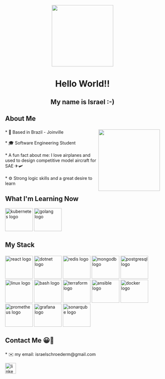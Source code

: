 <div align="center">
  <img height="200" src="https://images-wixmp-ed30a86b8c4ca887773594c2.wixmp.com/f/4579ee4a-1fea-4e31-bfb0-b98a73dd982c/de2sszx-50b19d7b-19fd-42f5-8c03-dcea26d0ef0f.gif?token=eyJ0eXAiOiJKV1QiLCJhbGciOiJIUzI1NiJ9.eyJzdWIiOiJ1cm46YXBwOjdlMGQxODg5ODIyNjQzNzNhNWYwZDQxNWVhMGQyNmUwIiwiaXNzIjoidXJuOmFwcDo3ZTBkMTg4OTgyMjY0MzczYTVmMGQ0MTVlYTBkMjZlMCIsIm9iaiI6W1t7InBhdGgiOiJcL2ZcLzQ1NzllZTRhLTFmZWEtNGUzMS1iZmIwLWI5OGE3M2RkOTgyY1wvZGUyc3N6eC01MGIxOWQ3Yi0xOWZkLTQyZjUtOGMwMy1kY2VhMjZkMGVmMGYuZ2lmIn1dXSwiYXVkIjpbInVybjpzZXJ2aWNlOmZpbGUuZG93bmxvYWQiXX0.pGWNIn-072dXsj3rP5vGpWsuyXuDhqkc793yA4mvWhk"  />
</div>

###
<h1 align="center">Hello World!!</h1>
<h2 align="center">My name is Israel :-)</h2>

###
<h2 align="left">About Me</h2>

###

<img align="right" height="200" src="https://media3.giphy.com/media/zOvBKUUEERdNm/giphy.gif?cid=ecf05e47htxxo29360v5iow91pvq0n5g4cvic8y7vmq2di41&rid=giphy.gif&ct=g"  />

###

<p align="left">* 📍 Based in Brazil - Joinville<br><br>* 🎓 Software Engineering Student<br><br>* A fun fact about me: I love airplanes and used to design competitive model aircraft for SAE ✈🛩<br><br>* ⚙ Strong logic skills and a great desire to learn</p>

###

<h2 align="left">What I'm Learning Now</h2>

<div align="left">
  <img src="https://cdn.jsdelivr.net/gh/devicons/devicon/icons/kubernetes/kubernetes-plain.svg" height="75" width="90" alt="kubernetes logo"  />
  <img src="https://cdn.jsdelivr.net/gh/devicons/devicon/icons/go/go-original.svg" height="75" width="90" alt="golang logo"  />
</div>

###

<h2 align="left">My Stack</h2>

###

<div align="left">
  <img src="https://cdn.jsdelivr.net/gh/devicons/devicon@latest/icons/react/react-original.svg" height="75" width="90" alt="react logo"  />
  <img src="https://cdn.jsdelivr.net/gh/devicons/devicon@latest/icons/dotnetcore/dotnetcore-original.svg" height="75" width="90" alt="dotnet logo"  />
  <img src="https://cdn.jsdelivr.net/gh/devicons/devicon@latest/icons/redis/redis-original.svg" height="75" width="90" alt="redis logo"  />
  <img src="https://cdn.jsdelivr.net/gh/devicons/devicon@latest/icons/mongodb/mongodb-original.svg" height="75" width="90" alt="mongodb logo"  />
  <img src="https://cdn.jsdelivr.net/gh/devicons/devicon@latest/icons/postgresql/postgresql-original.svg" height="75" width="90" alt="postgresql logo"  />
  <img src="https://cdn.jsdelivr.net/gh/devicons/devicon/icons/linux/linux-original.svg" height="75" width="90" alt="linux logo"  />
  <img src="https://cdn.jsdelivr.net/gh/devicons/devicon@latest/icons/bash/bash-original.svg" height="75" width="90" alt="bash logo"  />
  <img src="https://cdn.jsdelivr.net/gh/devicons/devicon@latest/icons/terraform/terraform-original.svg" height="75" width="90" alt="terraform logo"  />
  <img src="https://cdn.jsdelivr.net/gh/devicons/devicon@latest/icons/ansible/ansible-original.svg" height="75" width="90" alt="ansible logo"  />
  <img src="https://cdn.jsdelivr.net/gh/devicons/devicon@latest/icons/docker/docker-original.svg" height="75" width="90" alt="docker logo"  />
  <img src="https://cdn.jsdelivr.net/gh/devicons/devicon@latest/icons/prometheus/prometheus-original.svg" height="75" width="90" alt="prometheus logo"  />
  <img src="https://cdn.jsdelivr.net/gh/devicons/devicon@latest/icons/grafana/grafana-original.svg" height="75" width="90" alt="grafana logo"  />
  <img src="https://cdn.jsdelivr.net/gh/devicons/devicon@latest/icons/sonarqube/sonarqube-original-wordmark.svg" height="75" width="90" alt="sonarqube logo"  />
</div>

###

<h2 align="left">Contact Me 😀📲</h2>

###

<p align="left">* ✉️ my email: israelschroederm@gmail.com<br></p>

<div align="left">
  <a href="https://www.linkedin.com/in/israel-schroeder/" target="_blank">
    <img src="https://img.shields.io/static/v1?message=LinkedIn&logo=linkedin&label=&color=0077B5&logoColor=white&labelColor=&style=for-the-badge" height="35" alt="linkedin logo"  />
  </a>
</div>
